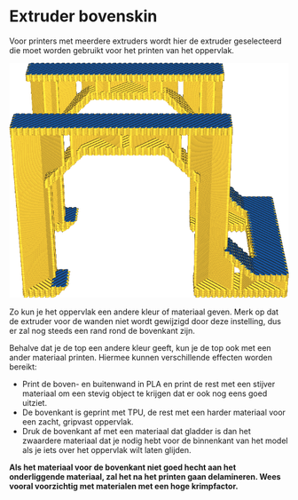Extruder bovenskin
====
Voor printers met meerdere extruders wordt hier de extruder geselecteerd die moet worden gebruikt voor het printen van het oppervlak.

<!--screenshot {
"image_path": "roofing_extruder_nr.png",
"modellen": [
    {
        "script": "question_stick_clip.scad",
        "transformatie": ["schaal(0.5)"]
    }
],
"camerapositie": [0, -90, 60],
"instellingen": {
    "wall_line_count": 0,
    "skin_outline_count": 0,
    "roofing_layer_count": 1,
    "roofing_extruder_nr": 1
},
"color_scheme": "materiaal_kleur",
"kleuren": 32
}-->
![Dit model is geprint met alleen de toplagen in een andere kleur](../../../articles/images/roofing_extruder_nr.png)

Zo kun je het oppervlak een andere kleur of materiaal geven. Merk op dat de extruder voor de wanden niet wordt gewijzigd door deze instelling, dus er zal nog steeds een rand rond de bovenkant zijn.

Behalve dat je de top een andere kleur geeft, kun je de top ook met een ander materiaal printen. Hiermee kunnen verschillende effecten worden bereikt:
* Print de boven- en buitenwand in PLA en print de rest met een stijver materiaal om een ​​stevig object te krijgen dat er ook nog eens goed uitziet.
* De bovenkant is geprint met TPU, de rest met een harder materiaal voor een zacht, gripvast oppervlak.
* Druk de bovenkant af met een materiaal dat gladder is dan het zwaardere materiaal dat je nodig hebt voor de binnenkant van het model als je iets over het oppervlak wilt laten glijden.

**Als het materiaal voor de bovenkant niet goed hecht aan het onderliggende materiaal, zal het na het printen gaan delamineren. Wees vooral voorzichtig met materialen met een hoge krimpfactor.**